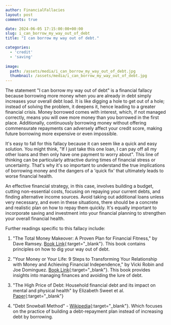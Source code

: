 ```yaml
---
author: FinancialFallacies
layout: post
comments: true

date: 2024-06-05 17:15:00:00+00:00  
slug: i_can_borrow_my_way_out_of_debt
title: "I can borrow my way out of debt."

categories:
  - 'credit'
  - 'saving'
  
image:
  path: /assets/media/i_can_borrow_my_way_out_of_debt.jpg
  thumbnail: /assets/media/i_can_borrow_my_way_out_of_debt.jpg
---
```


The statement "I can borrow my way out of debt" is a financial fallacy because borrowing more money when you are already in debt simply increases your overall debt load. It is like digging a hole to get out of a hole; instead of solving the problem, it deepens it, hence leading to a greater financial crisis. Money borrowed comes with interest, which, if not managed correctly, means you will owe more money than you borrowed in the first place. Additionally, continuously borrowing money without offering commensurate repayments can adversely affect your credit score, making future borrowing more expensive or even impossible.

It's easy to fall for this fallacy because it can seem like a quick and easy solution. You might think, "If I just take this one loan, I can pay off all my other loans and then only have one payment to worry about". This line of thinking can be particularly attractive during times of financial stress or uncertainty. That's why it's so important to understand the true implications of borrowing money and the dangers of a 'quick fix' that ultimately leads to worse financial health.

An effective financial strategy, in this case, involves building a budget, cutting non-essential costs, focusing on repaying your current debts, and finding alternative income sources. Avoid taking out additional loans unless very necessary, and even in these situations, there should be a concrete and realistic plan on how to repay them quickly. It's equally important to incorporate saving and investment into your financial planning to strengthen your overall financial health.

Further readings specific to this fallacy include:

1. "The Total Money Makeover: A Proven Plan for Financial Fitness," by Dave Ramsey. [Book Link](https://www.amazon.com/Total-Money-Makeover-Classic-Financial/dp/1595555277/ref=nosim?tag=financialfall-20){:target="_blank"}. This book contains principles on how to dig your way out of debt.

2. "Your Money or Your Life: 9 Steps to Transforming Your Relationship with Money and Achieving Financial Independence," by Vicki Robin and Joe Dominguez. [Book Link](https://www.amazon.com/Your-Money-Life-Transforming-Relationship/dp/0143115766/ref=nosim?tag=financialfall-20){:target="_blank"}. This book provides insights into managing finances and avoiding the lure of debt.

3. "The High Price of Debt: Household financial debt and its impact on mental and physical health" by Elizabeth Sweet et al. [Paper](https://www.ncbi.nlm.nih.gov/pmc/articles/PMC3718010/){:target="_blank"}

4. "Debt Snowball Method" - [Wikipedia](https://en.wikipedia.org/wiki/Debt_snowball_method){:target="_blank"}. Which focuses on the practice of building a debt-repayment plan instead of increasing debt by borrowing.

